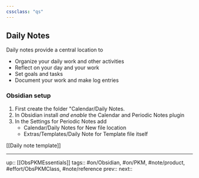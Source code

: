 ```yaml
---
cssclass: "qs"
---
```

## Daily Notes

Daily notes provide a central location to

- Organize your daily work and other activities
- Reflect on your day and your work 
- Set goals and tasks
- Document your work and make log entries 

### Obsidian setup

1. First create the folder "Calendar/Daily Notes.
2. In Obsidian install _and enable_ the Calendar and Periodic Notes plugin
3. In the Settings for Periodic Notes add
 	- Calendar/Daily Notes for New file location
 	- Extras/Templates/Daily Note for Template file itself 

[[Daily note template]]

---
up:: [[ObsPKMEssentials]]
tags:: #on/Obsidian, #on/PKM, #note/product, #effort/ObsPKMClass, #note/reference
prev:: 
next:: 